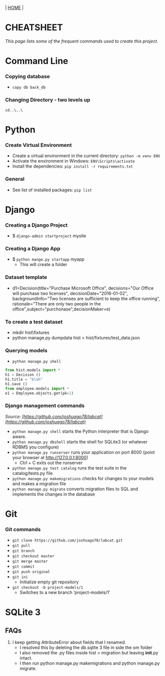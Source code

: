 \| [HOME](README.md) \|
# CHEATSHEET
*This page lists some of the frequent commands used to create this project.*

# Command Line
### Copying database
- `copy db back_db`
### Changing Directory - two levels up
`cd..\..\`

# Python
### Create Virtual Environment
- Create a virtual environment in the current directory: `python -m venv ENV`
- Activate the environment in Windows: `ENV\Scripts\activate`
- Install the dependencies: `pip install -r requirements.txt`

### General
- See list of installed packages: `pip list`

# Django
### Creating a Django Project
- $ `django-admin startproject` mysite

### Creating a Django App
- $ `python mange.py startapp` myapp
	- This will create a folder

### Dataset template
-  d1=Decision(title="Purchase Microsoft Office", decisions="Our Office will purchase two licenses", decisionDate="2016-01-02", backgroundInfo="Two licenses are sufficient to keep the office running", rationale="There are only two people in the office",subject="purchonase",decisionMaker=e)

### To create a test dataset 
- mkdir hist\fixtures
- python manage.py dumpdata hist > hist/fixtures/test_data.json

### Querying models
- `python manage.py shell`
```python
from hist.models import *
h1 = Decision ()
h1.title = "blah"
h1.save ()
from employee.models import *
e1 = Employee.objects.get(pk=1)
```

### Django management commands
*Source: [https://github.com/joshuago78/labcat](https://github.com/joshuago78/labcat)*
- `python manage.py shell` starts the Python interpreter that is Django aware.
- `python manage.py dbshell` starts the shell for SQLite3 (or whatever RDBMS you configure)
- `python manage.py runserver` runs your application on port 8000 (point your browser at http://127.0.0.1:8000)
	- Ctrl + C exits out the runserver
- `python manage.py test catalog` runs the test suite in the catalog/tests.py file
- `python manage.py makemigrations` checks for changes to your models and makes a migration file
- `python manage.py migrate` converts migration files to SQL and implements the changes in the database

# Git
### Git commands
- `git clone https://github.com/joshuago78/labcat.git`
- `git pull`
- `git branch`
- `git checkout master`
- `git merge master`
- `git commit`
- `git push original`
- `git ini`
	- Initialize empty git repository
- `git checkout -b project-models/1`
	- Switches to a new branch ‘project-models/1’

# SQLite 3
## FAQs
1. I keep getting AttributeError about fields that I renamed.
	- I resolved this by deleting the db.sqlite 3 file in side the om folder
	- I also removed the .py files inside hist > migration but leaving __init__.py intact.
	- I then run python manage.py makemigrations and python manage.py migrate.




  
